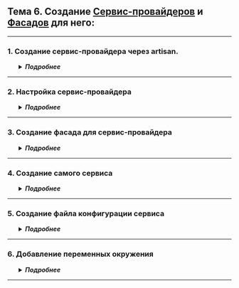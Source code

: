 <style>
  details {
    margin-left: 20px;
    padding: 0 5px;
  }
  summary {
    font-weight: bold;
    font-style: italic;
    cursor: pointer;
  }
</style>

## Тема 6. Создание [Cервис-провайдеров](https://laravel.su/docs/11.x/providers) и [Фасадов](https://laravel.su/docs/11.x/facades) для него:

---
### 1. Создание сервис-провайдера через artisan. 
<details>
<summary>Подробнее</summary>

Сервис-провайдер создается через командную строку командой

```apacheconf 
php artisan make:provider TestServiceProvider
```

При создании провайдер сразу регистрируется в файле `..\bootstrap\providers.php`

</details>

---
### 2. Настройка сервис-провайдера
<details>
<summary>Подробнее</summary>

При создании сервис-провайдер TestServiceProvider сохраняется по пути `\app\Providers\TestServiceProvider.php`

```php
<?php

namespace App\Providers;

use App\Services\Test;use Illuminate\Support\ServiceProvider;

class TestServiceProvider extends ServiceProvider
{
    public function register(): void
    {
        $this->app->bind('test', function ($app) {
           return new Test(config('test'));
        });
        // bind - каждый раз создается новый объект
        // singleton - объект создается только один раз
    }

    public function boot(): void
    {
    }
}
```
</details>

---
### 3. Создание фасада для сервис-провайдера
<details>
<summary>Подробнее</summary>

Фасад создается вручную по пути `\app\Facades\TestFacade.php`

```php
<?php

namespace App\Facades;

use Illuminate\Support\Facades\Facade;

class TestFacade extends Facade
{
    public static function getFacadeAccessor()
    {
        return 'test'; // Это должно соответствовать ключу, указанному в bind()
    }
}
```
далее его нужно зарегистрировать в файле `\app\Providers\TestServiceProvider.php` в методе `register()`

```php
    // Регистрация фасада
    $this->app->booted(function () {
        class_alias(\App\Facades\TestFacade::class, 'Test');
    });
```
</details>

---
### 4. Создание самого сервиса
<details>
<summary>Подробнее</summary>

Создаем пользовательский сервис (класс Test) по адресу `\app\Services\Test\Test.php`

```php
<?php

namespace App\Services\Test;

class Test
{
    public function __construct(
        protected array $config = [],
    ) {}

    public function config(string $key)
    {
        return $this->config[$key] ?? null;
    }
}
```
</details>

---
### 5. Создание файла конфигурации сервиса
<details>
<summary>Подробнее</summary>

Файл конфигурации создается (при необходимости) по адресу `\config\test.php`

```php
<?php

return [
    'first' => env('EXAMPLE_FIRST', 'empty'),   # переменная окружения
    'second' => env('EXAMPLE_SECOND', 'empty'), # переменная окружения
];
```
</details>

---
### 6. Добавление переменных окружения
<details>
<summary>Подробнее</summary>

Переменные окружения добавляются в файлы `.env` и в `.env.example` по адресу `\config\test.php`

```apacheconf
TEST_FIRST=KONSTANTIN
TEST_SECOND=IVANOV
```
</details>

---
